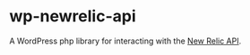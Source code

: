# wp-newrelic-api
A WordPress php library for interacting with the [New Relic API](https://docs.newrelic.com/docs/apis/rest-api-v2).
